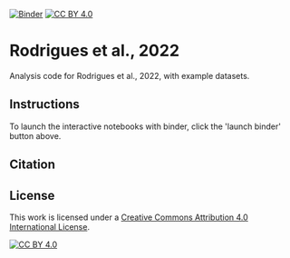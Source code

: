 [![Binder](https://mybinder.org/badge_logo.svg)](https://mybinder.org/v2/gh/tsmbland/Robustness_paper/HEAD?filepath=%2FINDEX.ipynb)
[![CC BY 4.0][cc-by-shield]][cc-by]

# Rodrigues et al., 2022

Analysis code for Rodrigues et al., 2022, with example datasets.

## Instructions

To launch the interactive notebooks with binder, click the 'launch binder' button above.

## Citation

## License

This work is licensed under a
[Creative Commons Attribution 4.0 International License][cc-by].

[![CC BY 4.0][cc-by-image]][cc-by]

[cc-by]: http://creativecommons.org/licenses/by/4.0/
[cc-by-image]: https://i.creativecommons.org/l/by/4.0/88x31.png
[cc-by-shield]: https://img.shields.io/badge/License-CC%20BY%204.0-lightgrey.svg